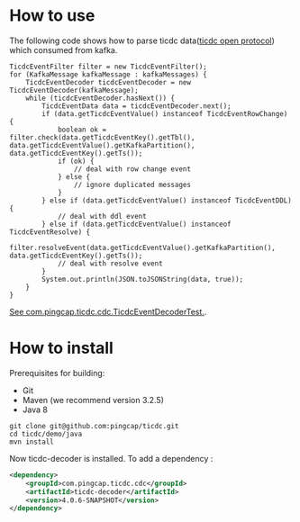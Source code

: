 # How to use

The following code shows how to parse ticdc data([ticdc open protocol](https://docs.pingcap.com/tidb/stable/ticdc-open-protocol)) which consumed from kafka.

```
TicdcEventFilter filter = new TicdcEventFilter();
for (KafkaMessage kafkaMessage : kafkaMessages) {
    TicdcEventDecoder ticdcEventDecoder = new TicdcEventDecoder(kafkaMessage);
    while (ticdcEventDecoder.hasNext()) {
        TicdcEventData data = ticdcEventDecoder.next();
        if (data.getTicdcEventValue() instanceof TicdcEventRowChange) {
            boolean ok = filter.check(data.getTicdcEventKey().getTbl(), data.getTicdcEventValue().getKafkaPartition(), data.getTicdcEventKey().getTs());
            if (ok) {
                // deal with row change event
            } else {
                // ignore duplicated messages
            }
        } else if (data.getTicdcEventValue() instanceof TicdcEventDDL) {
            // deal with ddl event
        } else if (data.getTicdcEventValue() instanceof TicdcEventResolve) {
            filter.resolveEvent(data.getTicdcEventValue().getKafkaPartition(), data.getTicdcEventKey().getTs());
            // deal with resolve event
        }
        System.out.println(JSON.toJSONString(data, true));
    }
}

```
[See com.pingcap.ticdc.cdc.TicdcEventDecoderTest.](src/test/java/com/pingcap/ticdc/cdc/TicdcEventDecoderTest.java).

# How to install
Prerequisites for building:

* Git
* Maven (we recommend version 3.2.5)
* Java 8

```
git clone git@github.com:pingcap/ticdc.git
cd ticdc/demo/java
mvn install
```

Now ticdc-decoder is installed. To add a dependency :

```xml
<dependency>
    <groupId>com.pingcap.ticdc.cdc</groupId>
    <artifactId>ticdc-decoder</artifactId>
    <version>4.0.6-SNAPSHOT</version>
</dependency>
``` 